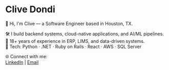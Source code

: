 # Clive Dondi

👋 Hi, I'm Clive — a Software Engineer based in Houston, TX.

🛠️ I build backend systems, cloud-native applications, and AI/ML pipelines.  
💼 18+ years of experience in ERP, LIMS, and data-driven systems.  
🔧 Tech: Python · .NET · Ruby on Rails · React · AWS · SQL Server

🌐 Connect with me:  
[LinkedIn](https://linkedin.com/in/clivedondi) | [Email](mailto:clivedondi@hotmail.com)
